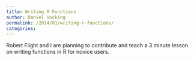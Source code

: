 ```yaml
---
title: Writing R Functions
author: Daniel Hocking
permalink: /2014/01/writing-r-functions/
categories:
---
```

Robert Flight and I are planning to contribute and teach a 3 minute lesson on writing functions in R for novice users.

